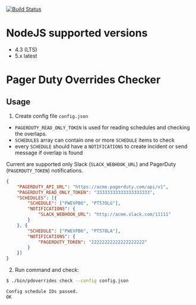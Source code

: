 [![Build Status](https://travis-ci.org/apiaryio/pagerduty-overlap-checker.svg?branch=master)](https://travis-ci.org/apiaryio/pagerduty-overlap-checker)

# NodeJS supported versions

- 4.3 (LTS)
- 5.x latest

# Pager Duty Overrides Checker

## Usage

1. Create config file `config.json`

- `PAGERDUTY_READ_ONLY_TOKEN` is used for reading schedules and checking the overlaps.
- `SCHEDULES` array can contain one or more `SCHEDULE` items to check
- every `SCHEDULE` should have a `NOTIFICATIONS` to create incident or send message if overlap is found

Current are supported only Slack (`SLACK_WEBHOOK_URL`) and PagerDuty (`PAGERDUTY_TOKEN`) notifications. 

```json
{
	"PAGERDUTY_API_URL": "https://acme.pagerduty.com/api/v1",
	"PAGERDUTY_READ_ONLY_TOKEN": "33333333333333333333",
	"SCHEDULES": [{
		"SCHEDULE": ["PWEVPB6", "PT57OLG"],
		"NOTIFICATIONS": {
			"SLACK_WEBHOOK_URL": "http://acme.slack.com/11111"
		}
	}, {
		"SCHEDULE": ["PWEVPB6", "PT57OLA"],
		"NOTIFICATIONS": {
			"PAGERDUTY_TOKEN": "22222222222222222222"
		}
	}]
}
```

2. Run command and check:

```sh
$ ./bin/pdoverrides check --config config.json

Config schedule IDs passed.
OK
```
